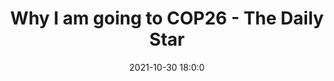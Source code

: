 ---
"title": "Why I am going to COP26 - The Daily Star"
"date": "2021-10-30 18:0:0"
"feed_name": "GOOGLENEWSINDUSTRIAL"
"feed_website": "https://news.google.com/search?q=industrial%2Bincident&hl=en-US&gl=US&ceid=US:en"
"feed_rss": "https://news.google.com/rss/search?q=industrial%2Bincident&hl=en-US&gl=US&ceid=US:en"
"link": "https://www.thedailystar.net/views/opinion/news/why-i-am-going-cop26-2210101"
"source": "{'href': 'https://www.thedailystar.net', 'title': 'The Daily Star'}"
"file": "_posts/2021-1-1-9bde2b9713e2acb47ae98e3b7136943a205c9d53.md"
"accident": "0"
"drilling": "0"
"dead": "0"
"injured": "0"
"arrested": "0"
"place": "unknown place"
"where": "unknown site"
"causes": "unknown"
"place_uri": "unknown place"
---